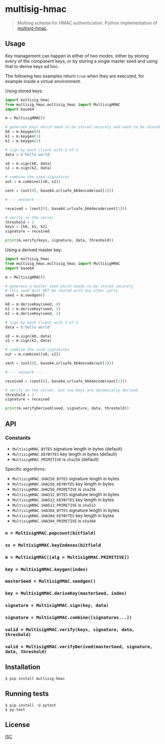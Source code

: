 # multisig-hmac

> Multisig scheme for HMAC authentication. Python implementation of [multisig-hmac](https://github.com/emilbayes/multisig-hmac).

## Usage
Key management can happen in either of two modes, either by storing every of the component keys, or by storing a single master seed and using that to derive keys ad hoc.

The following two examples return `true` when they are executed, for example inside a virtual environment.

Using stored keys:

```python
import multisig_hmac
from multisig_hmac.multisig_hmac import MultisigHMAC
import base64

m = MultisigHMAC()

# generate keys which need to be stored securely and need to be shared securely with each party
k0 = m.keygen(0)
k1 = m.keygen(1)
k2 = m.keygen(2)

# sign by each client with 2-of-3
data = b'hello world'

s0 = m.sign(k0, data)
s2 = m.sign(k2, data)

# combine the used signatures
out = m.combine([s0, s2])

sent = (out[0], base64.urlsafe_b64encode(out[1]))

# --- network ---

received = (sent[0], base64.urlsafe_b64decode(sent[1]))

# verify on the server
threshold = 2
keys = [k0, k1, k2]
signature = received

print(m.verify(keys, signature, data, threshold))

```

Using a derived master key:

```python
import multisig_hmac
from multisig_hmac.multisig_hmac import MultisigHMAC
import base64

m = MultisigHMAC()

# generate a master seed which needs to be stored securely
# this seed must NOT be shared with any other party
seed = m.seedgen()

k0 = m.deriveKey(seed, 0)
k1 = m.deriveKey(seed, 1)
k2 = m.deriveKey(seed, 2)

# sign by each client with 2-of-3
data = b'hello world'

s0 = m.sign(k0, data)
s2 = m.sign(k2, data)

# combine the used signatures
out = m.combine([s0, s2])

sent = (out[0], base64.urlsafe_b64encode(out[1]))

# --- network ---

received = (sent[0], base64.urlsafe_b64decode(sent[1]))

# verify on the server, but now keys are dynamically derived
threshold = 2
signature = received

print(m.verifyDerived(seed, signature, data, threshold))

```

## API
### Constants
* `MultisigHMAC.BYTES` signature length in bytes (default)
* `MultisigHMAC.KEYBYTES` key length in bytes (default)
* `MultisigHMAC.PRIMITIVE` is `sha256` (default)

Specific algorithms:
* `MultisigHMAC.SHA256_BYTES` signature length in bytes
* `MultisigHMAC.SHA256_KEYBYTES` key length in bytes
* `MultisigHMAC.SHA256_PRIMITIVE` is `sha256`
* `MultisigHMAC.SHA512_BYTES` signature length in bytes
* `MultisigHMAC.SHA512_KEYBYTES` key length in bytes
* `MultisigHMAC.SHA512_PRIMITIVE` is `sha512`
* `MultisigHMAC.SHA384_BYTES` signature length in bytes
* `MultisigHMAC.SHA384_KEYBYTES` key length in bytes
* `MultisigHMAC.SHA384_PRIMITIVE` is `sha384`

### `n = MultisigHMAC.popcount(bitfield)`

### `xs = MultisigHMAC.keyIndexes(bitfield`

### `m = MultisigHMAC([alg = MultisigHMAC.PRIMITIVE])`

### `key = MultisigHMAC.keygen(index)`

### `masterSeed = MultisigHMAC.seedgen()`

### `key = MultisigHMAC.deriveKey(masterSeed, index)`

### `signature = MultisigHMAC.sign(key, data)`

### `signature = MultisigHMAC.combine([signatures...])`

### `valid = MultisigHMAC.verify(keys, signature, data, threshold)`

### `valid = MultisigHMAC.verifyDerived(masterSeed, signature, data, threshold)`

## Installation
```console
$ pip install multisig-hmac
```

## Running tests
```console
$ pip install -U pytest
$ py.test
```

## License

[ISC](LICENSE)
